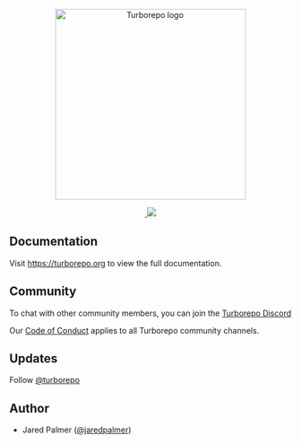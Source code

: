 <p align="center">
   <img width="340" alt="Turborepo logo" src="https://user-images.githubusercontent.com/4060187/106504110-82f58d00-6494-11eb-87b7-a16d4f68bc5a.png">
</p>

<p align="center">  
  <a aria-label="NPM version" href="https://www.npmjs.com/package/turbo">
    <img alt="" src="https://badgen.net/npm/v/turbo">
  </a>
  <a aria-label="Vercel logo" href="https://vercel.com">
    <img src="https://badgen.net/badge/icon/Made%20By%20Vercel?icon=vercel&label&color=black&labelColor=black">
  </a>
</p>

## Documentation

Visit https://turborepo.org to view the full documentation.

## Community

To chat with other community members, you can join the [Turborepo Discord](https://turborepo.org/discord)

Our [Code of Conduct](https://github.com/vercel/turborepo/blob/main/.github/CODE_OF_CONDUCT.md) applies to all Turborepo community channels.

## Updates

Follow [@turborepo](https://twitter.com/turborepo)

## Author

- Jared Palmer ([@jaredpalmer](https://twitter.com/jaredpalmer))
